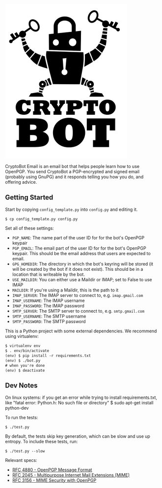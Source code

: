 ![CryptoBot](/doc/images/cryptobot-large.png)

CryptoBot Email is an email bot that helps people learn how to use OpenPGP. You send CryptoBot a PGP-encrypted and signed email (probably using GnuPG) and it responds telling you how you do, and offering advice.

## Getting Started

Start by copying `config_template.py` into `config.py` and editing it.

    $ cp config_template.py config.py

Set all of these settings:

- `PGP_NAME`: The name part of the user ID for for the bot's OpenPGP keypair
- `PGP_EMAIL`: The email part of the user ID for for the bot's OpenPGP keypair. This should be the email address that users are expected to email.
- `GPG_HOMEDIR`: The directory in which the bot's keyring will be stored (it will be created by the bot if it does not exist). This should be in a location that is writeable by the bot.
- `USE_MAILDIR`: You can either use a Maildir or IMAP; set to False to use IMAP
- `MAILDIR`: If you're using a Maildir, this is the path to it
- `IMAP_SERVER`: The IMAP server to connect to, e.g. `imap.gmail.com`
- `IMAP_USERNAME`: The IMAP username
- `IMAP_PASSWORD`: The IMAP password
- `SMTP_SERVER`: The SMTP server to connect to, e.g. `smtp.gmail.com`
- `SMTP_USERNAME`: The SMTP username
- `SMTP_PASSWORD`: The SMTP password

This is a Python project with some external dependencies. We recommend using
virtualenv:

    $ virtualenv env
    $ . env/bin/activate
    (env) $ pip install -r requirements.txt
    (env) $ ./bot.py
    # when you're done
    (env) $ deactivate

## Dev Notes

On linux systems: if you get an error while trying to install requirements.txt, like "fatal error: Python.h: No such file or directory"
    $ sudo apt-get install python-dev

To run the tests:

    $ ./test.py

By default, the tests skip key generation, which can be slow and use up
entropy. To include these tests, run:

    $ ./test.py --slow

Relevant specs:

* [RFC 4880 - OpenPGP Message Format](http://tools.ietf.org/html/rfc4880)
* [RFC 2045 - Multipurpose Internet Mail Extensions (MIME)](http://tools.ietf.org/html/rfc2045)
* [RFC 3156 - MIME Security with OpenPGP](http://tools.ietf.org/html/rfc3156)
